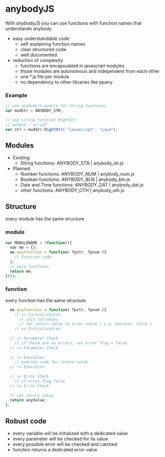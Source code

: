 # anybodyJS

With *anybodyJS* you can use functions with function names that understands anybody. 
* easy understandable code 
  * self explaining function names
  * clear structured code
  * well documented
* reduction of complexity
  * functions are encapsulated in javascript modules
  * those modules are autonomous and independent from each other
  * one *.js file per module
  * no dependency to other libraries like jquery
 
### Example
```js
// use anybodyJS module for String functions 
var modStr = ANYBODY_STR;

// use string function RightStr
// output: "script"
var str = modStr.RightStr( "javascript", "java");
```

## Modules
* Existing
  * String functions:  ANYBODY_STR | anybody_str.js
* Planned
  * Number functions:  ANYBODY_NUM | anybody_num.js
  * Boolean functions: ANYBODY_BLN | anybody_bln.js
  * Date and Time functions: ANYBODY_DAT | anybody_dat.js
  * other functions: ANYBODY_OTH | anybody_oth.js
  

## Structure
every module has the same structure
### module
```js
var MODULENAME = (function(){
  var me = {};
  me.anyfunction = function( fpstr, fpnum ){
    // function code
  };
  // more functions
  return me;
}());
```

### function
every function has the same structure
```js
  me.anyfunction = function( fpstr, fpnum ){
    // >> Initialization
      // init variables
      // set return value to error value ( e.g. boolean: false )
    // << Initialization
  
  // >> Parameter Check
    // if there are no errors, set error flag = false
  // << Parameter Check
  
  // >> Execution
    // execute code for return value
  // << Execution
  
  // >> Error Check
    // if error flag false
  // << Error Check
  
  // set return value
  return anyValue;
};
```

## Robust code
* every variable will be initialized with a dedicated value
* every parameter will be checked for its value
* every possible error will be checked and catched
* function returns a dedicated error value

